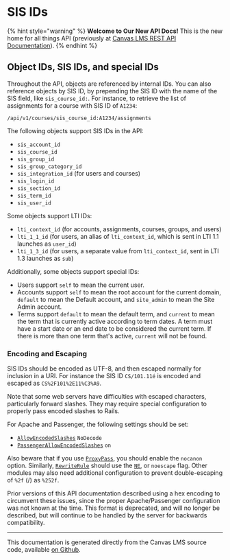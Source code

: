 # SIS IDs

{% hint style="warning" %}
**Welcome to Our New API Docs!** This is the new home for all things API (previously at [Canvas LMS REST API Documentation](https://api.instructure.com)).
{% endhint %}

## Object IDs, SIS IDs, and special IDs

Throughout the API, objects are referenced by internal IDs. You can also reference objects by SIS ID, by prepending the SIS ID with the name of the SIS field, like `sis_course_id:`. For instance, to retrieve the list of assignments for a course with SIS ID of `A1234`:

```
/api/v1/courses/sis_course_id:A1234/assignments
```

The following objects support SIS IDs in the API:

* `sis_account_id`
* `sis_course_id`
* `sis_group_id`
* `sis_group_category_id`
* `sis_integration_id` (for users and courses)
* `sis_login_id`
* `sis_section_id`
* `sis_term_id`
* `sis_user_id`

Some objects support LTI IDs:

* `lti_context_id` (for accounts, assignments, courses, groups, and users)
* `lti_1_1_id` (for users, an alias of `lti_context_id`, which is sent in LTI 1.1 launches as `user_id`)
* `lti_1_3_id` (for users, a separate value from `lti_context_id`, sent in LTI 1.3 launches as `sub`)

Additionally, some objects support special IDs:

* Users support `self` to mean the current user.
* Accounts support `self` to mean the root account for the current domain, `default` to mean the Default account, and `site_admin` to mean the Site Admin account.
* Terms support `default` to mean the default term, and `current` to mean the term that is currently active according to term dates. A term must have a start date or an end date to be considered the current term. If there is more than one term that's active, `current` will not be found.

### Encoding and Escaping

SIS IDs should be encoded as UTF-8, and then escaped normally for inclusion in a URI. For instance the SIS ID `CS/101.11é` is encoded and escaped as `CS%2F101%2E11%C3%A9`.

Note that some web servers have difficulties with escaped characters, particularly forward slashes. They may require special configuration to properly pass encoded slashes to Rails.

For Apache and Passenger, the following settings should be set:

* [`AllowEncodedSlashes`](http://httpd.apache.org/docs/2.2/mod/core.html#allowencodedslashes) `NoDecode`
* [`PassengerAllowEncodedSlashes`](http://www.modrails.com/documentation/Users%20guide%20Apache.html#_passengerallowencodedslashes_lt_on_off_gt) `on`

Also beware that if you use [`ProxyPass`](http://httpd.apache.org/docs/2.2/mod/mod_proxy.html#proxypass), you should enable the `nocanon` option. Similarly, [`RewriteRule`](https://httpd.apache.org/docs/2.2/mod/mod_rewrite.html#rewriterule) should use the [`NE`](https://httpd.apache.org/docs/2.2/rewrite/flags.html#flag_ne), or `noescape` flag. Other modules may also need additional configuration to prevent double-escaping of `%2f` (/) as `%252f`.

Prior versions of this API documentation described using a hex encoding to circumvent these issues, since the proper Apache/Passenger configuration was not known at the time. This format is deprecated, and will no longer be described, but will continue to be handled by the server for backwards compatibility.

***

This documentation is generated directly from the Canvas LMS source code, available [on Github](https://github.com/instructure/canvas-lms).
